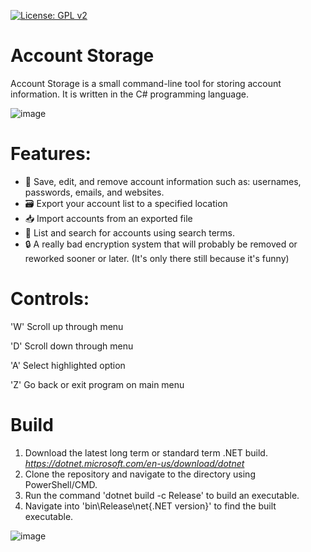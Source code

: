 [![License: GPL v2](https://img.shields.io/badge/License-GPL_v2-blue.svg)](https://www.gnu.org/licenses/old-licenses/gpl-2.0.en.html)
# Account Storage
Account Storage is a small command-line tool for storing account information.
It is written in the C# programming language.

![image](https://github.com/user-attachments/assets/bb9f406d-3193-423e-b5cc-9ff4975265f6)

# Features:
- 📝 Save, edit, and remove account information such as: usernames, passwords, emails, and websites.
- 🗃️ Export your account list to a specified location
- 📥 Import accounts from an exported file
- 🔎 List and search for accounts using search terms.
- 🔒 A really bad encryption system that will probably be removed or reworked sooner or later. (It's only there still because it's funny)

# Controls:
'W' Scroll up through menu

'D' Scroll down through menu

'A' Select highlighted option

'Z' Go back or exit program on main menu

# Build
1. Download the latest long term or standard term .NET build. _https://dotnet.microsoft.com/en-us/download/dotnet_
2. Clone the repository and navigate to the directory using PowerShell/CMD.
3. Run the command 'dotnet build -c Release' to build an executable.
4. Navigate into 'bin\Release\net{.NET version}' to find the built executable.

![image](https://github.com/user-attachments/assets/2fbae102-5f6b-4363-a65e-fb39711ce396)
